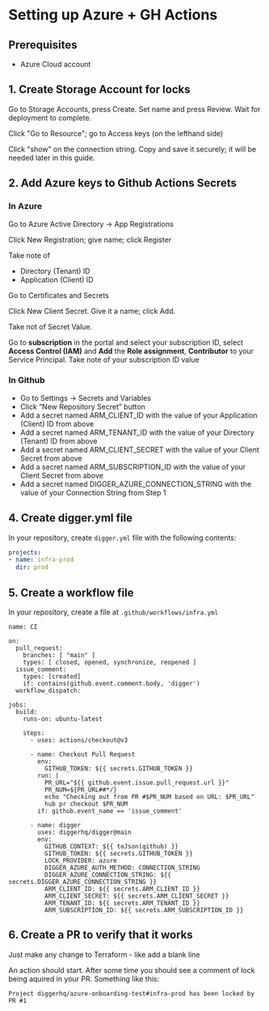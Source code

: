 # Setting up Azure + GH Actions

## Prerequisites

* Azure Cloud account

## 1. Create Storage Account for locks

Go to Storage Accounts, press Create. Set name and press Review. Wait for deployment to complete.

Click "Go to Resource"; go to Access keys (on the lefthand side)

Click "show" on the connection string. Copy and save it securely; it will be needed later in this guide.

## 2. Add Azure keys to Github Actions Secrets

### In Azure

Go to Azure Active Directory -> App Registrations

Click New Registration; give name; click Register

Take note of

* Directory (Tenant) ID
* Application (Client) ID

Go to Certificates and Secrets

Click New Client Secret. Give it a name; click Add.

Take not of Secret Value.

Go to **subscription** in the portal and select your subscription ID, select **Access Control (IAM)** and **Add** the **Role assignment**, **Contributor** to your Service Principal. Take note of your subscription ID value

### In Github

* Go to Settings → Secrets and Variables
* Click “New Repository Secret” button
* Add a secret named ARM\_CLIENT\_ID with the value of your Application (Client) ID from above
* Add a secret named ARM\_TENANT\_ID with the value of your Directory (Tenant) ID from above
* Add a secret named ARM\_CLIENT\_SECRET with the value of your Client Secret from above
* Add a secret named ARM\_SUBSCRIPTION\_ID with the value of your Client Secret from above
* Add a secret named DIGGER\_AZURE\_CONNECTION\_STRING with the value of your Connection String from Step 1

## 4. Create digger.yml file

In your repository, create `digger.yml` file with the following contents:

```yaml
projects:
- name: infra-prod
  dir: prod
```

## 5. Create a workflow file

In your repository, create a file at `.github/workflows/infra.yml`

```
name: CI

on:
  pull_request:
    branches: [ "main" ]
    types: [ closed, opened, synchronize, reopened ]
  issue_comment:
    types: [created]
    if: contains(github.event.comment.body, 'digger')
  workflow_dispatch:

jobs:
  build:
    runs-on: ubuntu-latest

    steps:
      - uses: actions/checkout@v3

      - name: Checkout Pull Request
        env:
          GITHUB_TOKEN: ${{ secrets.GITHUB_TOKEN }}
        run: |
          PR_URL="${{ github.event.issue.pull_request.url }}"
          PR_NUM=${PR_URL##*/}
          echo "Checking out from PR #$PR_NUM based on URL: $PR_URL"
          hub pr checkout $PR_NUM
        if: github.event_name == 'issue_comment'
    
      - name: digger
        uses: diggerhq/digger@main
        env:
          GITHUB_CONTEXT: ${{ toJson(github) }}
          GITHUB_TOKEN: ${{ secrets.GITHUB_TOKEN }}
          LOCK_PROVIDER: azure
          DIGGER_AZURE_AUTH_METHOD: CONNECTION_STRING
          DIGGER_AZURE_CONNECTION_STRING: ${{ secrets.DIGGER_AZURE_CONNECTION_STRING }}
          ARM_CLIENT_ID: ${{ secrets.ARM_CLIENT_ID }}
          ARM_CLIENT_SECRET: ${{ secrets.ARM_CLIENT_SECRET }}
          ARM_TENANT_ID: ${{ secrets.ARM_TENANT_ID }}
          ARM_SUBSCRIPTION_ID: ${{ secrets.ARM_SUBSCRIPTION_ID }}          
```

## 6. Create a PR to verify that it works

Just make any change to Terraform - like add a blank line

An action should start. After some time you should see a comment of lock being aquired in your PR. Something like this:

```
Project diggerhq/azure-onboarding-test#infra-prod has been locked by PR #1
```







